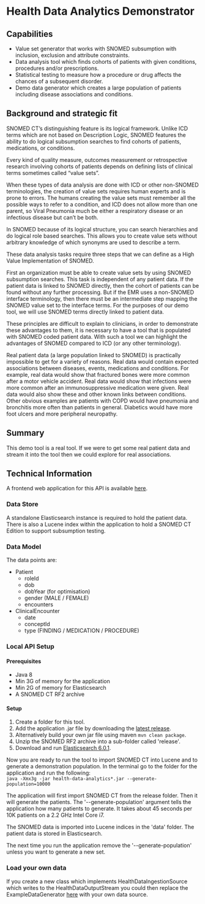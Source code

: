 # Health Data Analytics Demonstrator

## Capabilities
- Value set generator that works with SNOMED subsumption with inclusion, exclusion and attribute constraints.
- Data analysis tool which finds cohorts of patients with given conditions, procedures and/or prescriptions.
- Statistical testing to measure how a procedure or drug affects the chances of a subsequent disorder.
- Demo data generator which creates a large population of patients including disease associations and conditions.

## Background and strategic fit
SNOMED CT’s distinguishing feature is its logical framework.  Unlike ICD terms which are not based on Description Logic, SNOMED features the ability to do logical subsumption searches to find cohorts of patients, medications, or conditions.

Every kind of quality measure, outcomes measurement or retrospective research involving cohorts of patients depends on defining lists of clinical terms sometimes called “value sets”.

When these types of data analysis are done with ICD or other non-SNOMED terminologies, the creation of value sets requires human experts and is prone to errors. The humans creating the value sets must remember all the possible ways to refer to a condition, and ICD does not allow more than one parent, so Viral Pneumonia much be either a respiratory disease or an infectious disease but can’t be both.

In SNOMED because of its logical structure, you can search hierarchies and do logical role based searches. This allows you to create value sets without arbitrary knowledge of which synonyms are used to describe a term.



These data analysis tasks require three steps that we can define as a High Value Implementation of SNOMED.

First an organization must be able to create value sets by using SNOMED subsumption searches.  This task is independent of any patient data.  If the patient data is linked to SNOMED directly, then the cohort of patients can be found without any further processing.  But if the EMR uses a non-SNOMED interface terminology, then there must be an intermediate step mapping the SNOMED value set to the interface terms.  For the purposes of our demo tool, we will use SNOMED terms directly linked to patient data.



These principles are difficult to explain to clinicians, in order to demonstrate these advantages to them,  it is necessary to have a tool that is populated with SNOMED coded patient data.  With such a tool we can highlight the advantages of SNOMED compared to ICD (or any other terminology).

Real patient data (a large population linked to SNOMED) is practically impossible to get for a variety of reasons.  Real data would contain expected associations between diseases, events, medications and conditions. For example, real data would show that fractured bones were more common after a motor vehicle accident.  Real data would show that infections were more common after an immunosuppressive medication were given.  Real data would also show these and other known links between conditions. Other obvious examples are patients with COPD would have pneumonia and bronchitis more often than patients in general.  Diabetics would have more foot ulcers and more peripheral neuropathy.

## Summary
This demo tool is a real tool. If we were to get some real patient data and stream it into the tool then we could explore for real associations.

## Technical Information

A frontend web application for this API is available [here](https://github.com/IHTSDO/health-data-analytics-frontend).

### Data Store
A standalone Elasticsearch instance is required to hold the patient data. 
There is also a Lucene index within the application to hold a SNOMED CT Edition to support subsumption testing.

### Data Model
The data points are:
- Patient
  - roleId
  - dob
  - dobYear (for optimisation)
  - gender (MALE / FEMALE)
  - encounters
- ClinicalEncounter
  - date
  - conceptId
  - type (FINDING / MEDICATION / PROCEDURE)

### Local API Setup
#### Prerequisites
- Java 8
- Min 3G of memory for the application
- Min 2G of memory for Elasticsearch
- A SNOMED CT RF2 archive

#### Setup
1. Create a folder for this tool.
2. Add the application .jar file by downloading the [latest release](https://github.com/IHTSDO/health-data-analytics/releases/latest).
  1. Alternatively build your own jar file using maven ```mvn clean package```.
3. Unzip the SNOMED RF2 archive into a sub-folder called 'release'.
4. Download and run [Elasticsearch 6.0.1](https://www.elastic.co/downloads/past-releases/elasticsearch-6-0-1).

Now you are ready to run the tool to import SNOMED CT into Lucene and to generate a demonstration population. In the terminal go to the folder for the application and run the following:  
```java -Xmx3g -jar health-data-analytics*.jar --generate-population=10000```

The application will first import SNOMED CT from the release folder. Then it will generate the patients.
The '--generate-population' argument tells the application how many patients to generate. It takes about 45 seconds per 10K patients on a 2.2 GHz Intel Core i7.

The SNOMED data is imported into Lucene indices in the 'data' folder. 
The patient data is stored in Elasticsearch.

The next time you run the application remove the '--generate-population' unless you want to generate a new set.

### Load your own data
If you create a new class which implements HealthDataIngestionSource which writes to the HealthDataOutputStream you could then replace the ExampleDataGenerator [here](https://github.com/IHTSDO/health-data-analytics/blob/1a46ded/src/main/java/org/snomed/heathanalytics/Application.java#L91) with your own data source.
